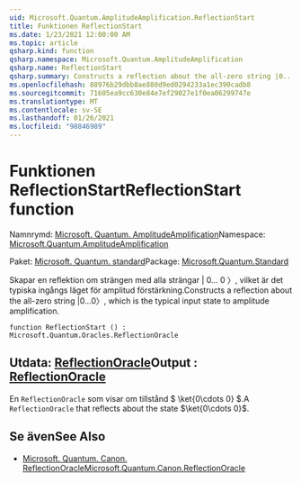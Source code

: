 ```yaml
---
uid: Microsoft.Quantum.AmplitudeAmplification.ReflectionStart
title: Funktionen ReflectionStart
ms.date: 1/23/2021 12:00:00 AM
ms.topic: article
qsharp.kind: function
qsharp.namespace: Microsoft.Quantum.AmplitudeAmplification
qsharp.name: ReflectionStart
qsharp.summary: Constructs a reflection about the all-zero string |0...0〉, which is the typical input state to amplitude amplification.
ms.openlocfilehash: 88976b29dbb8ae880d9ed0294233a1ec390cadb8
ms.sourcegitcommit: 71605ea9cc630e84e7ef29027e1f0ea06299747e
ms.translationtype: MT
ms.contentlocale: sv-SE
ms.lasthandoff: 01/26/2021
ms.locfileid: "98846989"
---
```

# <a name="reflectionstart-function"></a><span data-ttu-id="b45ee-102">Funktionen ReflectionStart</span><span class="sxs-lookup"><span data-stu-id="b45ee-102">ReflectionStart function</span></span>

<span data-ttu-id="b45ee-103">Namnrymd: [Microsoft. Quantum. AmplitudeAmplification](xref:Microsoft.Quantum.AmplitudeAmplification)</span><span class="sxs-lookup"><span data-stu-id="b45ee-103">Namespace: [Microsoft.Quantum.AmplitudeAmplification](xref:Microsoft.Quantum.AmplitudeAmplification)</span></span>

<span data-ttu-id="b45ee-104">Paket: [Microsoft. Quantum. standard](https://nuget.org/packages/Microsoft.Quantum.Standard)</span><span class="sxs-lookup"><span data-stu-id="b45ee-104">Package: [Microsoft.Quantum.Standard](https://nuget.org/packages/Microsoft.Quantum.Standard)</span></span>


<span data-ttu-id="b45ee-105">Skapar en reflektion om strängen med alla strängar | 0... 0 〉, vilket är det typiska ingångs läget för amplitud förstärkning.</span><span class="sxs-lookup"><span data-stu-id="b45ee-105">Constructs a reflection about the all-zero string |0...0〉, which is the typical input state to amplitude amplification.</span></span>

```qsharp
function ReflectionStart () : Microsoft.Quantum.Oracles.ReflectionOracle
```


## <a name="output--reflectionoracle"></a><span data-ttu-id="b45ee-106">Utdata: [ReflectionOracle](xref:Microsoft.Quantum.Oracles.ReflectionOracle)</span><span class="sxs-lookup"><span data-stu-id="b45ee-106">Output : [ReflectionOracle](xref:Microsoft.Quantum.Oracles.ReflectionOracle)</span></span>

<span data-ttu-id="b45ee-107">En `ReflectionOracle` som visar om tillstånd $ \ket{0\cdots 0} $.</span><span class="sxs-lookup"><span data-stu-id="b45ee-107">A `ReflectionOracle` that reflects about the state $\ket{0\cdots 0}$.</span></span>

## <a name="see-also"></a><span data-ttu-id="b45ee-108">Se även</span><span class="sxs-lookup"><span data-stu-id="b45ee-108">See Also</span></span>

- [<span data-ttu-id="b45ee-109">Microsoft. Quantum. Canon. ReflectionOracle</span><span class="sxs-lookup"><span data-stu-id="b45ee-109">Microsoft.Quantum.Canon.ReflectionOracle</span></span>](xref:Microsoft.Quantum.Canon.ReflectionOracle)